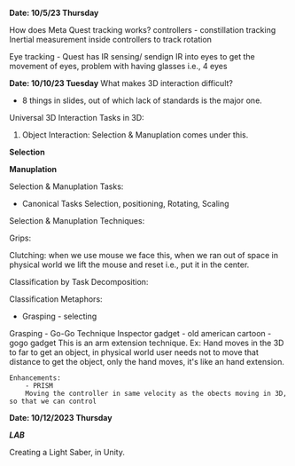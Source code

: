 **Date: 10/5/23 Thursday**

How does Meta Quest tracking works?
controllers - constillation tracking
Inertial measurement inside controllers to track rotation

Eye tracking - Quest has IR sensing/ sendign IR into eyes to get the movement of eyes, problem with having glasses i.e., 4 eyes

**Date: 10/10/23 Tuesday**
What makes 3D interaction difficult?
 - 8 things in slides, out of which lack of standards is the major one.

Universal 3D Interaction Tasks in 3D:
1) Object Interaction:
    Selection & Manuplation comes under this.

**Selection**

**Manuplation**

Selection & Manuplation Tasks:
- Canonical Tasks
    Selection, positioning, Rotating, Scaling

Selection & Manuplation Techniques:

Grips:

Clutching:
    when we use mouse we face this, when we ran out of space in physical world we lift the mouse and reset i.e., put it in the center.

Classification by Task Decomposition:

Classification Metaphors:
- Grasping - selecting 

Grasping - Go-Go Technique
    Inspector gadget - old american cartoon - gogo gadget
    This is an arm extension technique.
    Ex: Hand moves in the 3D to far to get an object, in physical world user needs not to move that distance to get the object, only the hand moves, it's like an hand extension.

    Enhancements: 
        - PRISM
        Moving the controller in same velocity as the obects moving in 3D, so that we can control

**Date: 10/12/2023 Thursday** 

***LAB***

Creating a Light Saber, in Unity.